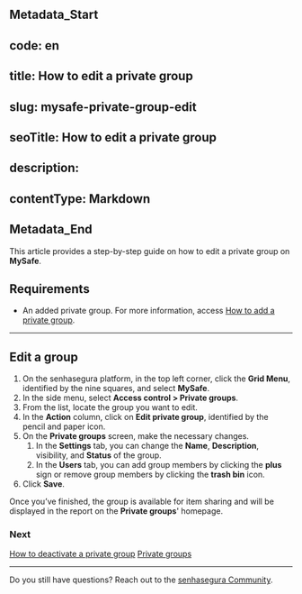 ## Metadata_Start 
## code: en
## title: How to edit a private group 
## slug: mysafe-private-group-edit 
## seoTitle: How to edit a private group 
## description:  
## contentType: Markdown 
## Metadata_End
This article provides a step-by-step guide on how to edit a private group on **MySafe**.

## Requirements

* An added private group. For more information, access [How to add a private group](/v3-32/docs/mysafe-private-group-add).

***

## Edit a group

1. On the senhasegura platform, in the top left corner, click the **Grid Menu**, identified by the nine squares, and select **MySafe**.
2. In the side menu, select **Access control > Private groups**.
3. From the list, locate the group you want to edit.
4. In the **Action** column, click on **Edit private group**, identified by the pencil and paper icon.
5. On the **Private groups** screen, make the necessary changes.
    1. In the **Settings** tab, you can change the **Name**, **Description**, visibility, and **Status** of the group.
    2. In the **Users** tab, you can add group members by clicking the **plus** sign or remove group members by clicking the **trash bin** icon.
6. Click **Save**.



Once you’ve finished, the group is available for item sharing and will be displayed in the report on the **Private groups**' homepage.


### Next 
[How to deactivate a private group](/v3-32/docs/mysafe-private-group-deactivate)
[Private groups](/v3-32/docs/mysafe-private-group)

* * *

Do you still have questions? Reach out to the [senhasegura Community](https://community.senhasegura.io/).